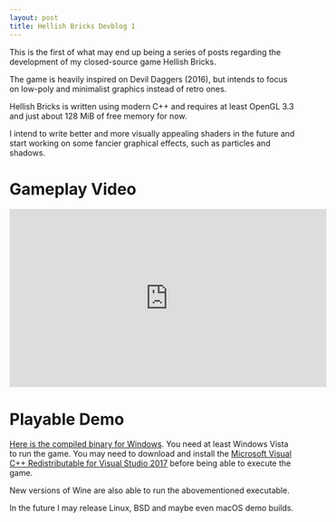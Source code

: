 ```yaml
---
layout: post
title: Hellish Bricks Devblog 1
---
```


This is the first of what may end up being a series of posts regarding the
development of my closed-source game Hellish Bricks.

The game is heavily inspired on Devil Daggers (2016), but intends to focus on
low-poly and minimalist graphics instead of retro ones.

Hellish Bricks is written using modern C++ and requires at least OpenGL 3.3 and
just about 128 MiB of free memory for now.

I intend to write better and more visually appealing shaders in the future and
start working on some fancier graphical effects, such as particles and shadows.

# Gameplay Video

<iframe width="560" height="315"
src="https://www.youtube.com/embed/clNEh4biHsA?list=PL5Cc1qdcquY43nHDyvXkniKjNjI4Z2SgI"
frameborder="0" allowfullscreen></iframe>

# Playable Demo

[Here is the compiled binary for Windows](https://goo.gl/WfTze5). You need at
least Windows Vista to run the game. You may need to download and install the
[Microsoft Visual C++ Redistributable for Visual Studio
2017](https://goo.gl/csqCeA) before being able to execute the game.

New versions of Wine are also able to run the abovementioned executable.

In the future I may release Linux, BSD and maybe even macOS demo builds.

